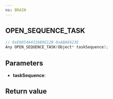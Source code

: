 ```yaml
---
ns: BRAIN
---
```

## OPEN_SEQUENCE_TASK

```c
// 0xE8854A4326B9E12B 0xABA6923E
Any OPEN_SEQUENCE_TASK(Object* taskSequence);
```


## Parameters
* **taskSequence**: 

## Return value
